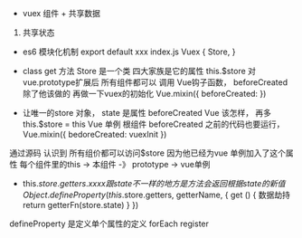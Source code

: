 - vuex
组件 + 共享数据
1. 共享状态

- es6 模块化机制
export default xxx
index.js Vuex { Store, }

- class get 方法
Store 是一个类 四大家族是它的属性
this.$store 对vue.prototype扩展后 所有组件都可以 调用
Vue钩子函数， beforeCreated
除了他该做的 再做一下vuex的初始化
Vue.mixin({
  beforeCreated:
})

- 让唯一的store 对象， state 是属性
beforeCreated Vue 该怎样，
再多this.$store = this Vue 单例 根组件
beforeCreated 之前的代码也要运行， Vue.mixin({
  bedoreCreated: vuexInit
})

通过源码 认识到 所有组价都可以访问$store 因为他已经为vue 单例加入了这个属性
每个组件里的this -> 本组件 -》 prototype -> vue单例

- this.$store.getters.xxxx
 跟state不一样的地方 是方法 
 会返回根据state的新值
 Object.defineProperty(this.$store.getters, getterName, {
   get () {
     数据劫持
     return getterFn(store.state)
   }
 })

 defineProperty 是定义单个属性的定义
 forEach
 register